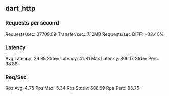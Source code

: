 ## dart_http
### Requests per second
Requests/sec: 37708.09
Transfer/sec: 7.12MB
Requests/sec DIFF: +33.40%
### Latency
Avg Latency: 29.88
Stdev Latency: 41.81
Max Latency: 806.17
Stdev Perc: 98.88
### Req/Sec
Rps Avg: 4.75
Rps Max: 5.34
Rps Stdev: 688.59
Rps Perc: 96.75